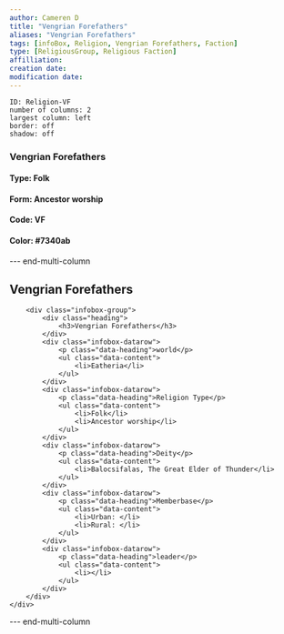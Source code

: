 ```yaml
---
author: Cameren D
title: "Vengrian Forefathers"
aliases: "Vengrian Forefathers"
tags: [infoBox, Religion, Vengrian Forefathers, Faction]
type: [ReligiousGroup, Religious Faction]
affilliation: 
creation date:  
modification date: 
---
```



```start-multi-column  
ID: Religion-VF  
number of columns: 2  
largest column: left
border: off
shadow: off
```

### Vengrian Forefathers

#### Type: Folk

#### Form: Ancestor worship

#### Code: VF

#### **Color:** #7340ab

--- end-multi-column
<html>
    <div class="infobox">
        <div class="heading">
            <h2>Vengrian Forefathers</h2>
        </div>

        <div class="infobox-group">
            <div class="heading">
                <h3>Vengrian Forefathers</h3>
            </div>
            <div class="infobox-datarow">
                <p class="data-heading">world</p>
                <ul class="data-content">
                    <li>Eatheria</li>
                </ul>
            </div>
            <div class="infobox-datarow">
                <p class="data-heading">Religion Type</p>
                <ul class="data-content">
                    <li>Folk</li>
                    <li>Ancestor worship</li>
                </ul>
            </div>
            <div class="infobox-datarow">
                <p class="data-heading">Deity</p>
                <ul class="data-content">
                    <li>Balocsifalas, The Great Elder of Thunder</li>
                </ul>
            </div>
            <div class="infobox-datarow">
                <p class="data-heading">Memberbase</p>
                <ul class="data-content">
                    <li>Urban: </li>
                    <li>Rural: </li>
                </ul>
            </div>
            <div class="infobox-datarow">
                <p class="data-heading">leader</p>
                <ul class="data-content">
                    <li></li>
                </ul>
            </div>
        </div>
    </div>
</div>
</html>

--- end-multi-column